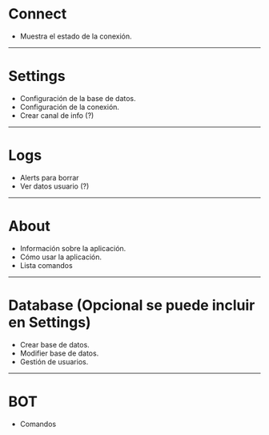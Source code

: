 # Connect 

- Muestra el estado de la conexión.
---------------------------
# Settings 

- Configuración de la base de datos.
- Configuración de la conexión.
- Crear canal de info (?)

---------------------------

# Logs

- Alerts para borrar 
- Ver datos usuario (?)
---------------------------
# About 

- Información sobre la aplicación.
- Cómo usar la aplicación.
- Lista comandos

---------------------------
# Database (Opcional se puede incluir en Settings)

- Crear base de datos.
- Modifier base de datos.
- Gestión de usuarios.
---------------------------

# BOT
- Comandos